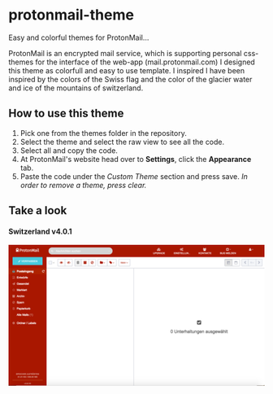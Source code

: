 # protonmail-theme
Easy and colorful themes for ProtonMail…  

ProtonMail is an encrypted mail service, which is supporting personal css-themes for the interface of the web-app (mail.protonmail.com)
I designed this theme as colorfull and easy to use template.
I inspired I have been inspired by the colors of the Swiss flag and the color of the glacier water and ice of the mountains of switzerland.

## How to use this theme
1. Pick one from the themes folder in the repository.
2. Select the theme and select the raw view to see all the code.
3. Select all and copy the code.
4. At ProtonMail's website head over to **Settings**, click the **Appearance** tab.
5. Paste the code under the *Custom Theme* section and press save.
*In order to remove a theme, press clear.*

## Take a look
#### Switzerland v4.0.1
![Screenshot of Switzerland Theme.](/switzerland.png)
